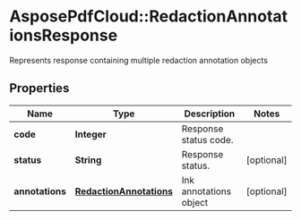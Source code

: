 ﻿# AsposePdfCloud::RedactionAnnotationsResponse
Represents response containing multiple redaction annotation objects

## Properties
Name | Type | Description | Notes
------------ | ------------- | ------------- | -------------
**code** | **Integer** | Response status code. | 
**status** | **String** | Response status. | [optional] 
**annotations** | [**RedactionAnnotations**](RedactionAnnotations.md) | Ink annotations object | [optional] 


